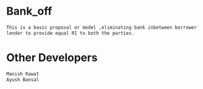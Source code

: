 # Bank_off
```bash
This is a basic proposal or model ,eliminating bank inbetween borrower and
lender to provide equal RI to both the parties.
```
# Other Developers
```bash
Manish Rawat
Ayush Bansal 
```
 
